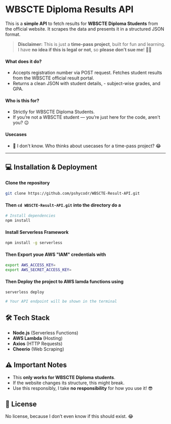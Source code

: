 # WBSCTE Diploma Results API

This is a **simple API** to fetch results for **WBSCTE Diploma Students** from the official website. It scrapes the data and presents it in a structured JSON format.

> **Disclaimer:** This is just a **time-pass project**, built for fun and learning. I have **no idea if this is legal or not**, so **please don’t sue me**! 🥺🤕

#### What does it do?
- Accepts registration number via POST request.
Fetches student results from the WBSCTE official result portal.
- Returns a clean JSON with student details, - subject-wise grades, and GPA.

#### Who is this for?
- Strictly for WBSCTE Diploma Students.
- If you’re not a WBSCTE student — you’re just here for the code, aren't you? 😉

#### Usecases
- 🤔 I don't know. Who thinks about usecases for a time-pass project? 😂

---

## 💻 Installation & Deployment

#### Clone the repository
```bash
git clone https://github.com/pshycodr/WBSCTE-Result-API.git
```

#### Then `cd WBSCTE-Result-API.git` into the directory do a
```bash
# Install dependencies
npm install
```
#### Install Serverless Framework 
```bash
npm install -g serverless
```

#### Then Export youe AWS **"IAM"** credentials with
```bash
export AWS_ACCESS_KEY=
export AWS_SECRET_ACCESS_KEY=
```

#### Then Deploy the project to AWS lamda functions using
```bash
serverless deploy

# Your API endpoint will be shown in the terminal
```



## 🛠 Tech Stack
- **Node.js** (Serverless Functions)
- **AWS Lambda** (Hosting)
- **Axios** (HTTP Requests)
- **Cheerio** (Web Scraping)


## ⚠️ Important Notes
- This **only works for WBSCTE Diploma students**.
- If the website changes its structure, this might break.
- Use this responsibly, I take **no responsibility** for how you use it! 😎

## 📜 License
No license, because I don’t even know if this should exist. 😂

